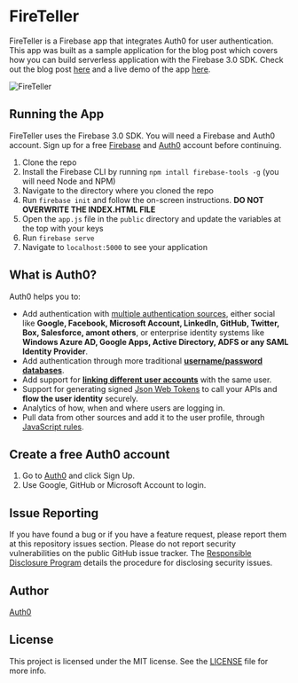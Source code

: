 # FireTeller
FireTeller is a Firebase app that integrates Auth0 for user authentication. This app was built as a sample application for the blog post which covers how you can build serverless application with the Firebase 3.0 SDK. Check out the blog post [here](https://auth0.com/blog/2016/06/08/firebase-authentication-with-firebase-3.0-and-auth0-integration/) and a live demo of the app [here](https://project-8302152786657556368.firebaseapp.com/).

![FireTeller](https://cdn.auth0.com/blog/new-firebase/fireteller-app.png)

## Running the App

FireTeller uses the Firebase 3.0 SDK. You will need a Firebase and Auth0 account. Sign up for a free [Firebase](https://firebase.google.com) and [Auth0](https://auth0.com/signup) account before continuing.

1. Clone the repo
2. Install the Firebase CLI by running `npm intall firebase-tools -g` (you will need Node and NPM)
3. Navigate to the directory where you cloned the repo
4. Run `firebase init` and follow the on-screen instructions. **DO NOT OVERWRITE THE INDEX.HTML FILE**
5. Open the `app.js` file in the `public` directory and update the variables at the top with your keys
6. Run `firebase serve`
7. Navigate to `localhost:5000` to see your application

## What is Auth0?

Auth0 helps you to:

* Add authentication with [multiple authentication sources](https://docs.auth0.com/identityproviders), either social like **Google, Facebook, Microsoft Account, LinkedIn, GitHub, Twitter, Box, Salesforce, amont others**, or enterprise identity systems like **Windows Azure AD, Google Apps, Active Directory, ADFS or any SAML Identity Provider**.
* Add authentication through more traditional **[username/password databases](https://docs.auth0.com/mysql-connection-tutorial)**.
* Add support for **[linking different user accounts](https://docs.auth0.com/link-accounts)** with the same user.
* Support for generating signed [Json Web Tokens](https://docs.auth0.com/jwt) to call your APIs and **flow the user identity** securely.
* Analytics of how, when and where users are logging in.
* Pull data from other sources and add it to the user profile, through [JavaScript rules](https://docs.auth0.com/rules).

## Create a free Auth0 account

1. Go to [Auth0](https://auth0.com/signup) and click Sign Up.
2. Use Google, GitHub or Microsoft Account to login.

## Issue Reporting

If you have found a bug or if you have a feature request, please report them at this repository issues section. Please do not report security vulnerabilities on the public GitHub issue tracker. The [Responsible Disclosure Program](https://auth0.com/whitehat) details the procedure for disclosing security issues.

## Author

[Auth0](auth0.com)

## License

This project is licensed under the MIT license. See the [LICENSE](LICENSE) file for more info.
